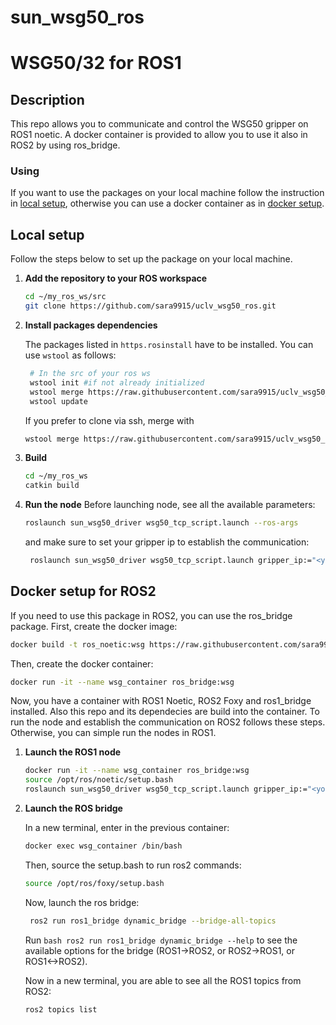 # sun_wsg50_ros

# WSG50/32 for ROS1

## Description
This repo allows you to communicate and control the WSG50 gripper on ROS1 noetic. A docker container is provided to allow you to use it also in ROS2 by using ros_bridge.

### Using 
If you want to use the packages on your local machine follow the instruction in [local setup](#local-setup), otherwise you can use a docker container as in [docker setup](#docker-setup).

## Local setup
Follow the steps below to set up the package on your local machine. 

1. **Add the repository to your ROS workspace**
    ```bash
    cd ~/my_ros_ws/src
    git clone https://github.com/sara9915/uclv_wsg50_ros.git
    ```

2. **Install packages dependencies**
   
    The packages listed in `https.rosinstall` have to be installed. You can use `wstool` as follows:
   ```bash
    # In the src of your ros ws
    wstool init #if not already initialized
    wstool merge https://raw.githubusercontent.com/sara9915/uclv_wsg50_ros/main/https.rosinstall
    wstool update
    ```
   
    If you prefer to clone via ssh, merge with
    ```bash
    wstool merge https://raw.githubusercontent.com/sara9915/uclv_wsg50_ros/main/ssh.rosinstall
    ```
   
4. **Build**
    ```bash
    cd ~/my_ros_ws
    catkin build 
    ```
5. **Run the node**
    Before launching node, see all the available parameters:
    ```bash
    roslaunch sun_wsg50_driver wsg50_tcp_script.launch --ros-args
    ```
    and make sure to set your gripper ip to establish the communication:
   ```bash
    roslaunch sun_wsg50_driver wsg50_tcp_script.launch gripper_ip:="<your_gripper_ip>"
    ``` 
    
## Docker setup for ROS2 
If you need to use this package in ROS2, you can use the ros_bridge package. First, create the docker image:
```bash
docker build -t ros_noetic:wsg https://raw.githubusercontent.com/sara9915/uclv_wsg50_ros/main/Dockerfile
```
Then, create the docker container: 
```bash
docker run -it --name wsg_container ros_bridge:wsg
```
Now, you have a container with ROS1 Noetic, ROS2 Foxy and ros1_bridge installed. Also this repo and its dependecies are build into the container. 
To run the node and establish the communication on ROS2 follows these steps. Otherwise, you can simple run the nodes in ROS1.

1. **Launch the ROS1 node**
   ```bash
   docker run -it --name wsg_container ros_bridge:wsg
   source /opt/ros/noetic/setup.bash 
   roslaunch sun_wsg50_driver wsg50_tcp_script.launch gripper_ip:="<your_gripper_ip>"
    ```
2. **Launch the ROS bridge**

   In a new terminal, enter in the previous container:
   ```bash
   docker exec wsg_container /bin/bash
    ```
   Then, source the setup.bash to run ros2 commands:
   ```bash
   source /opt/ros/foxy/setup.bash 
    ```
   Now, launch the ros bridge:
   ```bash
    ros2 run ros1_bridge dynamic_bridge --bridge-all-topics 
    ```
    Run ```bash ros2 run ros1_bridge dynamic_bridge --help``` to see the available options for the bridge (ROS1->ROS2, or ROS2->ROS1, or ROS1<->ROS2).

   Now in a new terminal, you are able to see all the ROS1 topics from ROS2:
      ```bash
    ros2 topics list
    ```
